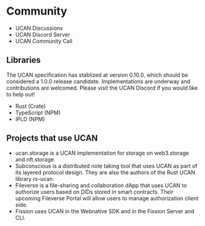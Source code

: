 <script lang="ts">
  import OutlineHelper from '$components/OutlineHelper.svelte'
  import { OutboundLink } from 'carbon-components-svelte'
</script>

<OutlineHelper />

<div class="markdown-generated">

# Community

- <OutboundLink href="https://github.com/ucan-wg/spec/discussions">UCAN Discussions</OutboundLink>
- <OutboundLink href="https://discord.gg/zSfgeHhKxA">UCAN Discord Server</OutboundLink>
- <OutboundLink href="https://lu.ma/ucan">UCAN Community Call</OutboundLink>

## Libraries

The UCAN specification has stablized at version 0.10.0, which should be considered a 1.0.0 release candidate. Implementations are underway and contributions are welcomed. Please visit the UCAN Discord if you would like to help out!

- <OutboundLink href="https://github.com/ucan-wg/rs-ucan">Rust</OutboundLink> (<OutboundLink href="https://lib.rs/crates/ucan">Crate</OutboundLink>)
- <OutboundLink href="https://github.com/ucan-wg/ts-ucan">TypeScript</OutboundLink> (<OutboundLink href="https://www.npmjs.com/package/@ucans/ucans">NPM</OutboundLink>)
- <OutboundLink href="https://github.com/ipld/js-dag-ucan">IPLD</OutboundLink> (<OutboundLink href="https://www.npmjs.com/package/@ipld/dag-ucan">NPM</OutboundLink>)
  
## Projects that use UCAN

- <OutboundLink href="https://github.com/nftstorage/ucan.storage">ucan.storage</OutboundLink> is a UCAN implementation for storage on <OutboundLink href="https://web3.storage/">web3.storage</OutboundLink>
and <OutboundLink href="https://nft.storage/">nft.storage</OutboundLink>.
- <OutboundLink href="https://subconscious.substack.com/">Subconscious</OutboundLink> is a distributed note taking tool that <OutboundLink href="https://subconscious.substack.com/p/layered-protocols">uses UCAN as part of its layered protocol design</OutboundLink>. They are also the authors of the <OutboundLink href="https://github.com/cdata/rs-ucan">Rust UCAN library rs-ucan</OutboundLink>.
- <OutboundLink href="https://fileverse.io/">Fileverse</OutboundLink> is a file-sharing and collaboration dApp that uses UCAN to authorize users based on DIDs stored in smart contracts. Their upcoming Fileverse Portal will allow users to manage authorization client side.
- <OutboundLink href="https://fission.codes/">Fission</OutboundLink> uses UCAN in the <OutboundLink href="https://github.com/fission-suite/webnative">Webnative SDK</OutboundLink> and in the <OutboundLink href="https://github.com/fission-suite/fission">Fission Server and CLI.</OutboundLink>

</div>

<style>
</style>
